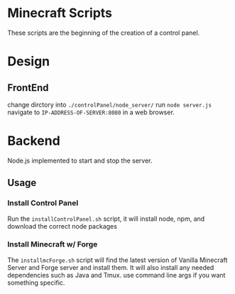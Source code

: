 # Minecraft Scripts

These scripts are the beginning of the creation of a control panel.

# Design

## FrontEnd
change dirctory into `./controlPanel/node_server/`
run `node server.js`
navigate to `IP-ADDRESS-OF-SERVER:8080` in a web browser.

# Backend
Node.js implemented to start and stop the server.

## Usage
### Install Control Panel
Run the `installControlPanel.sh` script, it will install node, npm, and download the correct node packages
### Install Minecraft w/ Forge
The `installmcForge.sh` script will find the latest version of Vanilla Minecraft Server and Forge server and install them. It will also install any needed dependencies such as Java and Tmux.
use command line args if you want something specific.


